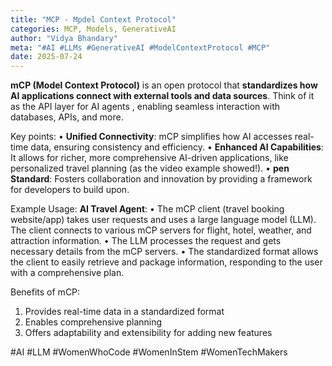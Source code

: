 ```yaml
---
title: "MCP - Mpdel Context Protocol"
categories: MCP, Models, GenerativeAI
author: "Vidya Bhandary"
meta: "#AI #LLMs #GenerativeAI #ModelContextProtocol #MCP"
date: 2025-07-24
---
```


**mCP (Model Context Protocol)** is an open protocol that **standardizes how AI applications connect with external tools and data sources**. Think of it as the API layer for AI agents , enabling seamless interaction with databases, APIs, and more.

Key points:
• **Unified Connectivity**: mCP simplifies how AI accesses real-time data, ensuring consistency and efficiency.
• **Enhanced AI Capabilities**: It allows for richer, more comprehensive AI-driven applications, like personalized travel planning (as the video example showed!).
• **pen Standard**: Fosters collaboration and innovation by providing a framework for developers to build upon.

Example Usage: **AI Travel Agent**:
 • The mCP client (travel booking website/app) takes user requests and uses a large language model (LLM). The client connects to various mCP servers for flight, hotel, weather, and attraction information. 
•   The LLM processes the request and gets necessary details from the mCP servers. 
•   The standardized format allows the client to easily retrieve and package information, responding to the user with a comprehensive plan. 

Benefits of mCP:
1.   Provides real-time data in a standardized format 
2.   Enables comprehensive planning 
3.   Offers adaptability and extensibility for adding new features 

#AI #LLM #WomenWhoCode #WomenInStem #WomenTechMakers